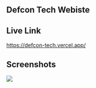 ## Defcon Tech Webiste

## Live Link
https://defcon-tech.vercel.app/

## Screenshots

<img src="https://github.com/user-attachments/assets/229e186f-4434-4478-b533-0d466e7ac3b7">



